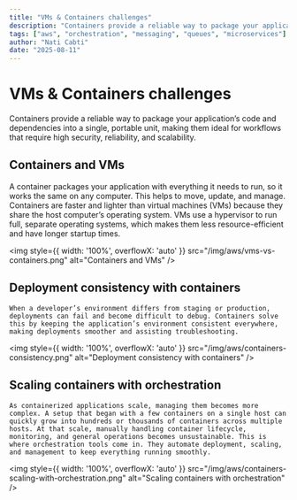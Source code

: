 ```yaml
---
title: "VMs & Containers challenges"
description: "Containers provide a reliable way to package your application’s code and dependencies into a single, portable unit"
tags: ["aws", "orchestration", "messaging", "queues", "microservices"]
author: "Nati Cabti"
date: "2025-08-11"
---
```


# VMs & Containers challenges

Containers provide a reliable way to package your application’s code and dependencies into a single, portable unit, making them ideal for workflows that require high security, reliability, and scalability.

## Containers and VMs

A container packages your application with everything it needs to run, so it works the same on any computer. This helps to move, update, and manage. Containers are faster and lighter than virtual machines (VMs) because they share the host computer’s operating system. VMs use a hypervisor to run full, separate operating systems, which makes them less resource-efficient and have longer startup times.

<img style={{ width: '100%', overflowX: 'auto' }} src="/img/aws/vms-vs-containers.png" alt="Containers and VMs" />

## Deployment consistency with containers

    When a developer’s environment differs from staging or production, deployments can fail and become difficult to debug. Containers solve this by keeping the application’s environment consistent everywhere, making deployments smoother and assisting troubleshooting.

<img style={{ width: '100%', overflowX: 'auto' }} src="/img/aws/containers-consistency.png" alt="Deployment consistency with containers" />

## Scaling containers with orchestration

    As containerized applications scale, managing them becomes more complex. A setup that began with a few containers on a single host can quickly grow into hundreds or thousands of containers across multiple hosts. At that scale, manually handling container lifecycle, monitoring, and general operations becomes unsustainable. This is where orchestration tools come in. They automate deployment, scaling, and management to keep everything running smoothly.

<img style={{ width: '100%', overflowX: 'auto' }} src="/img/aws/containers-scaling-with-orchestration.png" alt="Scaling containers with orchestration" />

